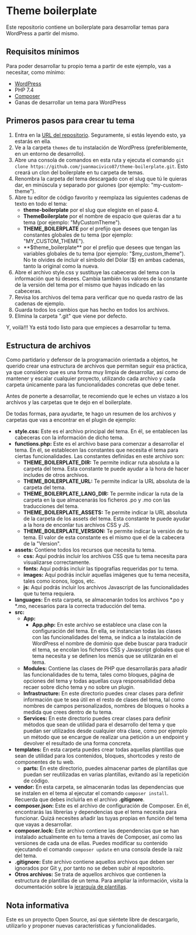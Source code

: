 # Theme boilerplate

Este repositorio contiene un boilerplate para desarrollar temas para WordPress a partir del mismo.

## Requisitos mínimos

Para poder desarrollar tu propio tema a partir de este ejemplo, vas a necesitar, como mínimo:

- [WordPress](https://es.wordpress.org/download/)
- PHP 7.4
- [Composer](https://getcomposer.org/download/)
- Ganas de desarrollar un tema para WordPress

## Primeros pasos para crear tu tema

1. Entra en la [URL del repositorio](https://github.com/juanmacivico87/theme-boilerplate). Seguramente, si estás leyendo esto, ya estarás en ella.
2. Ve a la carpeta ```themes``` de tu instalación de WordPress (preferiblemente, en un entorno de desarrollo).
3. Abre una consola de comandos en esta ruta y ejecuta el comando ```git clone https://github.com/juanmacivico87/theme-boilerplate.git```. Esto creará un clon del boilerplate en tu carpeta de temas.
4. Renombra la carpeta del tema descargado con el slug que tú le quieras dar, en minúscula y separado por guiones (por ejemplo: "my-custom-theme").
5. Abre tu editor de código favorito y reemplaza las siguientes cadenas de texto en todo el tema:
    - **theme-boilerplate** por el slug que elegiste en el paso 4.
    - **ThemeBoilerplate** por el nombre de espacio que quieras dar a tu tema (por ejemplo: "MyCustomTheme").
    - **THEME_BOILERPLATE** por el prefijo que desees que tengan las constantes globales de tu tema (por ejemplo: "MY_CUSTOM_THEME").
    - **$theme_boilerplate** por el prefijo que desees que tengan las variables globales de tu tema (por ejemplo: "$my_custom_theme"). No te olvides de incluir el símbolo del Dólar ($) en ambas cadenas, tanto la original como la nueva.
6. Abre el archivo style.css y sustituye las cabeceras del tema con la información que tú desees. Cambia también los valores de la constante de la versión del tema por el mismo que hayas indicado en las cabeceras.
7. Revisa los archivos del tema para verificar que no queda rastro de las cadenas de ejemplo.
8. Guarda todos los cambios que has hecho en todos los archivos.
9. Elimina la carpeta ".git" que viene por defecto.

Y, voilà!!! Ya está todo listo para que empieces a desarrollar tu tema.

## Estructura de archivos

Como partidario y defensor de la programación orientada a objetos, he querido crear una estructura de archivos que permitan seguir esa práctica, ya que considero que es una forma muy limpia de desarrollar, así como de mantener y escalar cualquier proyecto, utilizando cada archivo y cada carpeta únicamente para las funcionalidades concretas que debe tener.

Antes de ponerte a desarrollar, te recomiendo que le eches un vistazo a los archivos y las carpetas que te dejo en el boilerplate.

De todas formas, para ayudarte, te hago un resumen de los archivos y carpetas que vas a encontrar en el plugin de ejemplo:

- **style.css:** Este es el archivo principal del tema. En él, se entablecen las cabeceras con la información de dicho tema.
- **functions.php:** Este es el archivo base para comenzar a desarrollar el tema. En él, se establecen las constantes que necesita el tema para ciertas funcionalidades. Las constantes definidas en este archivo son:
    - **THEME_BOILERPLATE_DIR:** Te permite indicar ruta absoluta a la carpeta del tema. Esta constante te puede ayudar a la hora de hacer includes de otros archivos.
    - **THEME_BOILERPLATE_URL:** Te permite indicar la URL absoluta de la carpeta del tema.
    - **THEME_BOILERPLATE_LANG_DIR:** Te permite indicar la ruta de la carpeta en la que almacenarás los ficheros .po y .mo con las traducciones del tema.
    - **THEME_BOILERPLATE_ASSETS:** Te permite indicar la URL absoluta de la carpeta de los assets del tema. Esta constante te puede ayudar a la hora de enconlar tus archivos CSS y JS.
    - **THEME_BOILERPLATE_VERSION:** Te permite indicar la versión de tu tema. El valor de esta constante es el mismo que el de la cabecera de la "Version".
- **assets:** Contiene todos los recursos que necesita tu tema.
    - **css:** Aquí podrás incluir los archivos CSS que tu tema necesita para visualizarse correctamente.
    - **fonts:** Aquí podrás incluir las tipografías requeridas por tu tema.
    - **images:** Aquí podrás incluir aquellas imágenes que tu tema necesita, tales como iconos, logos, etc.
    - **js:** Aquí podrás incluir los archivos Javascript de las funcionalidades que tu tema requiera.
- **languages:** En esta carpeta, se almacenarán todos los archivos *.po y *.mo, necesarios para la correcta traducción del tema.
- **src:** 
    - **App:**
        - **App.php:** En este archivo se establece una clase con la configuración del tema. En ella, se instancian todas las clases con las funcionalidades del tema, se indica a la instalación de WordPress el nombre de dominio que debe buscar para traducir el tema, se encolan los ficheros CSS y Javascript globales que el tema necesita y se definen los menús que se utilizarán en el tema. 
    - **Modules:** Contiene las clases de PHP que desarrollarás para añadir las funcionalidades de tu tema, tales como bloques, página de opciones del tema y todas aquellas cuya responsabilidad deba recaer sobre dicho tema y no sobre un plugin.
    - **Infrastructure:** En este directorio puedes crear clases para definir información que te sea útil en el resto de clases del tema, tal como nombres de campos personalizados, nombres de bloques o hooks a medida que crees dentro de tu tema.
    - **Services:** En este directorio puedes crear clases para definir métodos que sean de utilidad para el desarrollo del tema y que puedan ser utilizados desde cualquier otra clase, como por ejemplo un método que se encargue de realizar una petición a un endpoint y devolver el resultado de una forma concreta.
- **templates:** En esta carpeta puedes crear todas aquellas plantillas que sean de utilidad para los contenidos, bloques, shortcodes y resto de componentes de tu web.
    - **parts:** En este directorio, puedes almacenar partes de plantillas que puedan ser reutilizadas en varias plantillas, evitando así la repetición de código.
- **vendor:** En esta carpeta, se almacenarán todas las dependencias que se instalen en el tema al ejecutar el comando ```composer install```. Recuerda que debes incluirla en el archivo **.gitignore**.
- **composer.json:** Este es el archivo de configuración de Composer. En él, encontrarás las librerías y dependencias que el tema necesita para funcionar. Quizá necesites añadir las tuyas propias en función del tema que vayas a desarrollar.
- **composer.lock:** Este archivo contiene las dependencias que se han instalado actualmente en tu tema a través de Composer, así como las versiones de cada una de ellas. Puedes modificar su contenido ejecutando el comando ```composer update``` en una consola desde la raíz del tema.
- **.gitignore:** Este archivo contiene aquellos archivos que deben ser ignorados por Git y, por tanto no se deben subir al repositorio.
- **Otros archivos:** Se trata de aquellos archivos que contienen la estructura de plantillas de un tema. Para ampliar la información, visita la documentación sobre la [jerarquía de plantillas](https://developer.wordpress.org/themes/basics/template-hierarchy/).

## Nota informativa

Este es un proyecto Open Source, así que siéntete libre de descargarlo, utilizarlo y proponer nuevas características y funcionalidades.